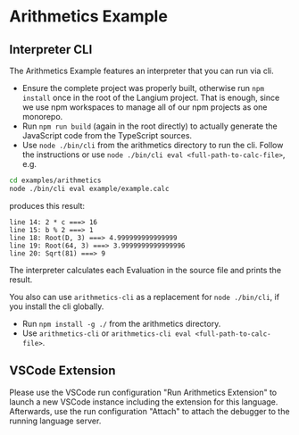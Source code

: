 # Arithmetics Example

## Interpreter CLI

The Arithmetics Example features an interpreter that you can run via cli.

* Ensure the complete project was properly built, otherwise run `npm install` once in the root of the Langium project. That is enough, since we use npm workspaces to manage all of our npm projects as one monorepo.
* Run `npm run build` (again in the root directly) to actually generate the JavaScript code from the TypeScript sources.
* Use `node ./bin/cli` from the arithmetics directory to run the cli. Follow the instructions or use `node ./bin/cli eval <full-path-to-calc-file>`, e.g.

```bash
cd examples/arithmetics
node ./bin/cli eval example/example.calc
```

produces this result:

```
line 14: 2 * c ===> 16
line 15: b % 2 ===> 1
line 18: Root(D, 3) ===> 4.999999999999999
line 19: Root(64, 3) ===> 3.9999999999999996
line 20: Sqrt(81) ===> 9
```

The interpreter calculates each Evaluation in the source file and prints the result.

You also can use `arithmetics-cli` as a replacement for `node ./bin/cli`, if you install the cli globally.

* Run `npm install -g ./` from the arithmetics directory.
* Use `arithmetics-cli` or `arithmetics-cli eval <full-path-to-calc-file>`.

## VSCode Extension

Please use the VSCode run configuration "Run Arithmetics Extension" to launch a new VSCode instance including the extension for this language.
Afterwards, use the run configuration "Attach" to attach the debugger to the running language server.
